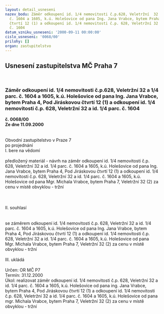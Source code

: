 ```yaml
---
layout: detail_usneseni
nazev_bodu: Záměr odkoupení id. 1/4 nemovitosti č.p.628, Veletržní  32 a 1/4 parc.
  č. 1604 a 1605, k.ú. Holešovice od pana Ing. Jana Vrabce, bytem Praha 4, Pod Jiráskovou
  čtvrtí 12 (1) a odkoupení id. 1/4 nemovitosti č.p. 628, Veletržní 32 a id. 1/4 parc.
  č. 1604
datum_vzniku_usneseni: '2000-09-11 00:00:00'
cislo_usneseni: '0068/00'
prilohy: []
organ: zastupitelstvo
---
```

<div id="ucUsn_pList" class="usn">
	<span><h2>Usnesení zastupitelstva MČ Praha 7 </h2>
<br></span><div class="standBody">
<span><h3>Záměr odkoupení id. 1/4 nemovitosti č.p.628, Veletržní  32 a 1/4 parc. č. 1604 a 1605, k.ú. Holešovice od pana Ing. Jana Vrabce, bytem Praha 4, Pod Jiráskovou čtvrtí 12 (1) a odkoupení id. 1/4 nemovitosti č.p. 628, Veletržní 32 a id. 1/4 parc. č. 1604</h3></span><div class="center">
		<strong>č. 0068/00</strong><br>
	</div>
<div class="center">
		<strong>Ze dne 11.09.2000</strong><br><br>
	</div>     <br>Obvodní zastupitelstvo v Praze 7<br>po projednání<br>I.	bere na vědomí<br><br> předložený materiál - návrh na záměr odkoupení id. 1/4 nemovitosti č.p. 628, Veletržní 32 a id. 1/4 parc. č. 1604 a 1605, k.ú. Holešovice od pana Ing. Jana Vrabce, bytem Praha 4, Pod Jiráskovou čtvrtí 12 (1) a odkoupení id. 1/4 nemovitosti č.p. 628, Veletržní 32 a id. 1/4 parc. č. 1604 a 1605, k.ú. Holešovice od pana Mgr. Michala Vrabce, bytem Praha 7, Veletržní 32 (2) za cenu v místě obvyklou - tržní<br><br><br><br>II.	souhlasí <br><br><br>se záměrem odkoupení id. 1/4 nemovitosti č.p. 628, Veletržní 32 a id. 1/4 parc. č. 1604 a 1605, k.ú. Holešovice od pana Ing. Jana Vrabce, bytem Praha 4, Pod Jiráskovou čtvrtí 12 (1) a odkoupení id. 1/4 nemovitosti č.p. 628, Veletržní 32 a id. 1/4 parc. č. 1604 a 1605, k.ú. Holešovice od pana Mgr. Michala Vrabce, bytem Praha 7, Veletržní 32 (2) za cenu v místě obvyklou - tržní<br><br>III.	ukládá <br><br> Určen:	     	OR MČ P7<br>Termín: 31.12.2000<br>Úkol:	realizovat záměr odkoupení id. 1/4 nemovitosti č.p. 628, Veletržní 32 a id. 1/4 parc. č. 1604 a 1605, k.ú. Holešovice od pana ing. Jana Vrabce, bytem Praha 4, Pod Jiráskovou čtvrtí 12 (1) a odkoupení id. 1/4 nemovitosti č.p. 628, Veletržní 32 a id. 1/4 parc. č. 1604 a 1605, k.ú. Holešovice od pana mgr. Michala Vrabce, bytem Praha 7, Veletržní 32 (2) za cenu v místě obvyklou - tržní<br> <br>
</div>
</div>